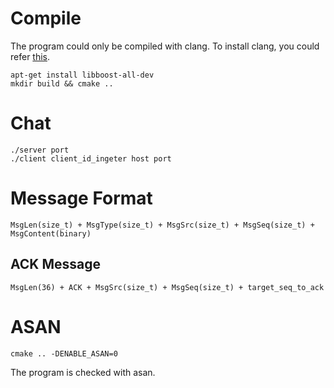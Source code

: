 # Compile
The program could only be compiled with clang.
To install clang, you could refer [this](https://apt.llvm.org/).

```
apt-get install libboost-all-dev
mkdir build && cmake ..
```
# Chat
```
./server port 
./client client_id_ingeter host port
```

# Message Format
``` 
MsgLen(size_t) + MsgType(size_t) + MsgSrc(size_t) + MsgSeq(size_t) + MsgContent(binary)

```

## ACK Message
```
MsgLen(36) + ACK + MsgSrc(size_t) + MsgSeq(size_t) + target_seq_to_ack 

```

# ASAN
```
cmake .. -DENABLE_ASAN=0
```
The program is checked with asan.